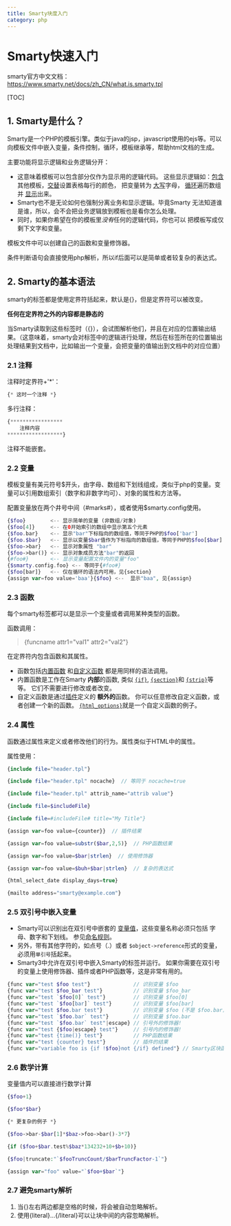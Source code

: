 ```yaml
---
title: Smarty块度入门
category: php
---
```

# Smarty快速入门

smarty官方中文文档：<https://www.smarty.net/docs/zh_CN/what.is.smarty.tpl>

[TOC]



## 1. Smarty是什么？

Smarty是一个PHP的模板引擎。类似于java的jsp，javascript使用的ejs等。可以向模板文件中嵌入变量，条件控制，循环，模板继承等，帮助html文档的生成。

主要功能将显示逻辑和业务逻辑分开：

- 这意味着模板可以包含部分仅作为显示用的逻辑代码。 这些显示逻辑如：[包含](https://www.smarty.net/docs/zh_CN/language.function.include.tpl) 其他模板，[交替](https://www.smarty.net/docs/zh_CN/language.function.cycle.tpl)设置表格每行的颜色， 把变量转为 [大写](https://www.smarty.net/docs/zh_CN/language.modifier.upper.tpl)字母， [循环](https://www.smarty.net/docs/zh_CN/language.function.foreach.tpl)遍历数组并 [显示](https://www.smarty.net/docs/zh_CN/api.display.tpl)出来。
- Smarty也不是无论如何也强制分离业务和显示逻辑。毕竟Smarty 无法知道谁是谁，所以，会不会把业务逻辑放到模板也是看你怎么处理。
- 同时，如果你希望在你的模板里*没有*任何的逻辑代码，你也可以 把模板写成仅剩下文字和变量。

模板文件中可以创建自己的函数和变量修饰器。

条件判断语句会直接使用php解析，所以if后面可以是简单或者较复杂的表达式。



## 2. Smarty的基本语法

smarty的标签都是使用定界符括起来，默认是{}，但是定界符可以被改变。

**任何在定界符之外的内容都是静态的**

当Smarty读取到这些标签时（{}），会试图解析他们，并且在对应的位置输出结果。（这意味着，smarty会对标签中的逻辑进行处理，然后在标签所在的位置输出处理结果到文档中，比如输出一个变量，会把变量的值输出到文档中的对应位置）

### 2.1 注释

注释时定界符+'*'：

```php
{* 这时一个注释 *}
```

多行注释：

```php
{*****************
    注释内容
******************}
```

注释不能嵌套。

### 2.2 变量

模板变量有美元符号$开头，由字母、数组和下划线组成，类似于php的变量。变量可以引用数组索引（数字和非数字均可）、对象的属性和方法等。

配置变量放在两个井号中间（#marks#），或者使用$smarty.config使用。

```php
{$foo}        <-- 显示简单的变量 (非数组/对象)
{$foo[4]}     <-- 在0开始索引的数组中显示第五个元素
{$foo.bar}    <-- 显示"bar"下标指向的数组值，等同于PHP的$foo['bar']
{$foo.$bar}   <-- 显示以变量$bar值作为下标指向的数组值，等同于PHP的$foo[$bar]
{$foo->bar}   <-- 显示对象属性 "bar"
{$foo->bar()} <-- 显示对象成员方法"bar"的返回
{#foo#}       <-- 显示变量配置文件内的变量"foo"
{$smarty.config.foo} <-- 等同于{#foo#}
{$foo[bar]}   <-- 仅在循环的语法内可用，见{section}
{assign var=foo value='baa'}{$foo} <--  显示"baa", 见{assign}
```

### 2.3 函数

每个smarty标签都可以是显示一个变量或者调用某种类型的函数。

函数调用：

> {funcname attr1="val1" attr2="val2"}

在定界符内包含函数和其属性。

* 函数包括[内置函数](https://www.smarty.net/docs/zh_CN/language.builtin.functions.tpl) 和[自定义函数](https://www.smarty.net/docs/zh_CN/language.custom.functions.tpl) 都是用同样的语法调用。
* 内置函数是工作在Smarty **内部**的函数, 类似 [`{if}`](https://www.smarty.net/docs/zh_CN/language.function.if.tpl), [`{section}`](https://www.smarty.net/docs/zh_CN/language.function.section.tpl)和 [`{strip}`](https://www.smarty.net/docs/zh_CN/language.function.strip.tpl)等等。 它们不需要进行修改或者改变。
* 自定义函数是通过[插件](https://www.smarty.net/docs/zh_CN/plugins.tpl)定义的 **额外的**函数。 你可以任意修改自定义函数，或者创建一个新的函数。 [`{html_options}`](https://www.smarty.net/docs/zh_CN/language.function.html.options.tpl)就是一个自定义函数的例子。



### 2.4 属性

函数通过属性来定义或者修改他们的行为。属性类似于HTML中的属性。

属性使用：

```php
{include file="header.tpl"}

{include file="header.tpl" nocache}  // 等同于 nocache=true

{include file="header.tpl" attrib_name="attrib value"}

{include file=$includeFile}

{include file=#includeFile# title="My Title"}

{assign var=foo value={counter}}  // 插件结果

{assign var=foo value=substr($bar,2,5)}  // PHP函数结果

{assign var=foo value=$bar|strlen}  // 使用修饰器

{assign var=foo value=$buh+$bar|strlen}  // 复杂的表达式

{html_select_date display_days=true}

{mailto address="smarty@example.com"}
```



### 2.5 双引号中嵌入变量

- Smarty可以识别出在双引号中嵌套的 [变量](https://www.smarty.net/docs/zh_CN/language.syntax.variables.tpl)[值](https://www.smarty.net/docs/zh_CN/api.assign.tpl)，这些变量名称必须只包括 字母、数字和下划线。 参见[命名规则](http://php.net/language.variables)。
- 另外，带有其他字符的，如点号（.）或者 `$object->reference`形式的变量， 必须用``单引号``括起来。
- Smarty3中允许在双引号中嵌入Smarty的标签并运行。 如果你需要在双引号的变量上使用修饰器、插件或者PHP函数等，这是非常有用的。

```php
{func var="test $foo test"}              // 识别变量 $foo
{func var="test $foo_bar test"}          // 识别变量 $foo_bar
{func var="test `$foo[0]` test"}         // 识别变量 $foo[0]
{func var="test `$foo[bar]` test"}       // 识别变量 $foo[bar]
{func var="test $foo.bar test"}          // 识别变量 $foo (不是 $foo.bar)
{func var="test `$foo.bar` test"}        // 识别变量 $foo.bar
{func var="test `$foo.bar` test"|escape} // 引号外的修饰器!
{func var="test {$foo|escape} test"}     // 引号内的修饰器!
{func var="test {time()} test"}          // PHP函数结果
{func var="test {counter} test"}         // 插件的结果
{func var="variable foo is {if !$foo}not {/if} defined"} // Smarty区块函数
```



### 2.6 数学计算

变量值内可以直接进行数学计算

```php
{$foo+1}

{$foo*$bar}

{* 更复杂的例子 *}

{$foo->bar-$bar[1]*$baz->foo->bar()-3*7}

{if ($foo+$bar.test%$baz*134232+10+$b+10)}

{$foo|truncate:"`$fooTruncCount/$barTruncFactor-1`"}

{assign var="foo" value="`$foo+$bar`"}
```



### 2.7 避免smarty解析

1. 当{}左右两边都是空格的时候，将会被自动忽略解析。
2. 使用{literal}...{/literal}可以让块中间的内容忽略解析。

